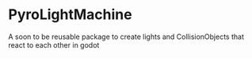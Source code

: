# PyroLightMachine
 A soon to be reusable package to create lights and CollisionObjects that react to each other in godot
